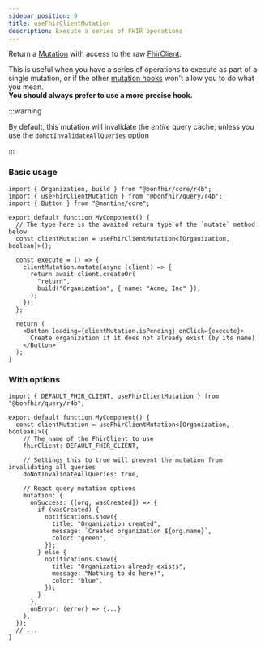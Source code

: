 ```yaml
---
sidebar_position: 9
title: useFhirClientMutation
description: Execute a series of FHIR operations
---
```


Return a [Mutation](https://tanstack.com/query/latest/docs/react/guides/mutations) with access to the raw [FhirClient](/packages/core/fhir-client).

This is useful when you have a series of operations to execute as part of a single mutation, or if the other [mutation hooks](/packages/query/mutations)
won't allow you to do what you mean.  
**You should always prefer to use a more precise hook.**

:::warning

By default, this mutation will invalidate the _entire_ query cache, unless you use the `doNotInvalidateAllQueries` option

:::

### Basic usage

```tsx
import { Organization, build } from "@bonfhir/core/r4b";
import { useFhirClientMutation } from "@bonfhir/query/r4b";
import { Button } from "@mantine/core";

export default function MyComponent() {
  // The type here is the awaited return type of the `mutate` method below
  const clientMutation = useFhirClientMutation<[Organization, boolean]>();

  const execute = () => {
    clientMutation.mutate(async (client) => {
      return await client.createOr(
        "return",
        build("Organization", { name: "Acme, Inc" }),
      );
    });
  };

  return (
    <Button loading={clientMutation.isPending} onClick={execute}>
      Create organization if it does not already exist (by its name)
    </Button>
  );
}
```

### With options

```tsx
import { DEFAULT_FHIR_CLIENT, useFhirClientMutation } from "@bonfhir/query/r4b";

export default function MyComponent() {
  const clientMutation = useFhirClientMutation<[Organization, boolean]>({
    // The name of the FhirClient to use
    fhirClient: DEFAULT_FHIR_CLIENT,

    // Settings this to true will prevent the mutation from invalidating all queries
    doNotInvalidateAllQueries: true,

    // React query mutation options
    mutation: {
      onSuccess: ([org, wasCreated]) => {
        if (wasCreated) {
          notifications.show({
            title: "Organization created",
            message: `Created organization ${org.name}`,
            color: "green",
          });
        } else {
          notifications.show({
            title: "Organization already exists",
            message: "Nothing to do here!",
            color: "blue",
          });
        }
      },
      onError: (error) => {...}
    },
  });
  // ...
}
```
